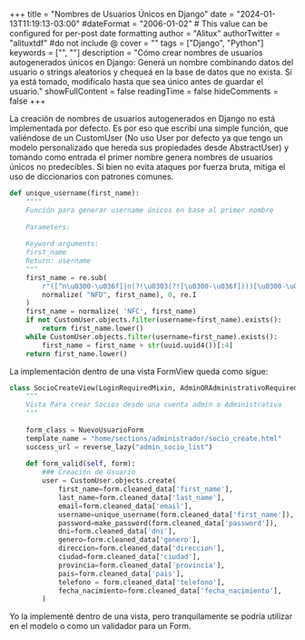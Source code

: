 +++
title = "Nombres de Usuarios Únicos en Django"
date = "2024-01-13T11:19:13-03:00"
#dateFormat = "2006-01-02" # This value can be configured for per-post date formatting
author = "Alitux"
authorTwitter = "alituxtdf" #do not include @
cover = ""
tags = ["Django", "Python"]
keywords = ["", ""]
description = "Cómo crear nombres de usuarios autogenerados únicos en Django: Generá un nombre combinando datos del usuario o strings aleatorios y chequeá en la base de datos que no exista. Si ya está tomado, modificalo hasta que sea único antes de guardar el usuario."
showFullContent = false
readingTime = false
hideComments = false
+++

La creación de nombres de usuarios autogenerados en Django no está implementada por defecto. Es por eso que escribí una simple función, que valiéndose de un CustomUser (No uso User por defecto ya que tengo un modelo personalizado que hereda sus propiedades desde AbstractUser) y tomando como entrada el primer nombre genera nombres de usuarios únicos no predecibles. Si bien no evita ataques por fuerza bruta, mitiga el uso de diccionarios con patrones comunes.

```python
def unique_username(first_name):
    """"
    Función para generar username únicos en base al primer nombre
     
    Parameters:
     
    Keyword arguments:
    first_name
    Return: username
    """
    first_name = re.sub(
        r"([^n\u0300-\u036f]|n(?!\u0303(?![\u0300-\u036f])))[\u0300-\u036f]+", r"\1", 
        normalize( "NFD", first_name), 0, re.I
    )
    first_name = normalize( 'NFC', first_name)
    if not CustomUser.objects.filter(username=first_name).exists():
        return first_name.lower()
    while CustomUser.objects.filter(username=first_name).exists():
        first_name = first_name + str(uuid.uuid4())[:4]
    return first_name.lower()
```
La implementación dentro de una vista FormView queda como sigue:
```python
class SocioCreateView(LoginRequiredMixin, AdminORAdministrativoRequiredMixin, FormView):
    """
    Vista Para crear Socios desde una cuenta admin o Administrativa
    """
     
    form_class = NuevoUsuarioForm
    template_name = "home/sections/administrador/socio_create.html"
    success_url = reverse_lazy("admin_socio_list")
 
    def form_valid(self, form):
        ### Creación de Usuario
        user = CustomUser.objects.create(
            first_name=form.cleaned_data['first_name'],
            last_name=form.cleaned_data['last_name'],
            email=form.cleaned_data['email'],
            username=unique_username(form.cleaned_data['first_name']),
            password=make_password(form.cleaned_data['password']),
            dni=form.cleaned_data['dni'],
            genero=form.cleaned_data['genero'],      
            direccion=form.cleaned_data['direccion'],
            ciudad=form.cleaned_data['ciudad'],      
            provincia=form.cleaned_data['provincia'],
            pais=form.cleaned_data['pais'],
            telefono = form.cleaned_data['telefono'],
            fecha_nacimiento=form.cleaned_data['fecha_nacimiento'],
        )
```
Yo la implementé dentro de una vista, pero tranquilamente se podría utilizar en el modelo o como un validador para un Form.